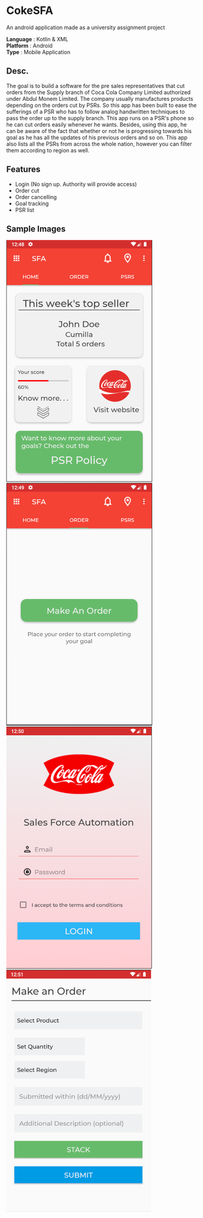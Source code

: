 
# CokeSFA


An android application made as a university assignment project

**Language** : Kotlin & XML  
**Platform** : Android  
**Type** : Mobile Application  



## Desc. 

The goal is to build a software for the pre sales representatives that cut orders from the Supply branch of Coca Cola Company Limited authorized under Abdul Monem Limited. The company usually manufactures products depending on the orders cut by PSRs. So this app has been built to ease the sufferings of a PSR who has to follow analog handwritten techniques to pass the order up to the supply branch. This app runs on a PSR's phone so he can cut orders easily whenever he wants. Besides, using this app, he can be aware of the fact that whether or not he is progressing towards his goal as he has all the updates of his previous orders and so on. This app also lists all the PSRs from across the whole nation, however you can filter them according to region as well.


## Features

* Login (No sign up. Authority will provide access)
* Order cut
* Order cancelling
* Goal tracking
* PSR list



## Sample Images
<img src="ss1.PNG" alt="No Image"> <img src="ss2.PNG" alt="No Image"> 
<img src="ss3.PNG" alt="No Image"> <img src="ss4.PNG" alt="No Image">